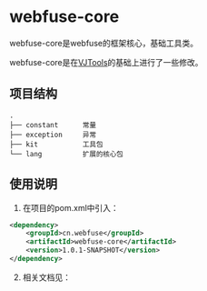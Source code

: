 # webfuse-core

webfuse-core是webfuse的框架核心，基础工具类。

webfuse-core是在[VJTools](https://github.com/vipshop/vjtools)的基础上进行了一些修改。


## 项目结构

``` text
.
├── constant      常量
├── exception     异常
├── kit           工具包
└── lang          扩展的核心包
```

## 使用说明

1. 在项目的pom.xml中引入：

```xml
<dependency>
    <groupId>cn.webfuse</groupId>
    <artifactId>webfuse-core</artifactId>
    <version>1.0.1-SNAPSHOT</version>
</dependency>
```

2. 相关文档见：




